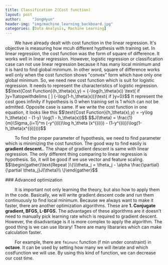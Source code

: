 ```yaml
---
title: Classification 2(Cost function)
layout: post
author:     "JongHyun"
header-img: "img/machine_learning_backboard.jpg"
categories: [Data Analysis, Machine Learning]
---
```

<p>
	<span style="display:inline-block; width: 30px;"></span>We have already dealt with cost function in the linear regression. It's objective is measuring how mcuh different hypthesis with training set. In linear regression, the cost function was the form of square of difference. It works well in linear regression. However, logistic regression or classification case can not use linear regression because it has many local minimum and it is hard to find global minimum. In other word, square of difference works well only when the cost function shows "convex" form which have only one global minimum. So, we need new cost function which is suit for logistic regression. It needs to represent the characteristics of logistic regression.
	$$\text{Cost Function}(h_\theta(x),y) = {-\log(h_\theta(x)) \text{ if }y=1\atopwithdelims [ ] {-\log(1-h_\theta(x))}\text{ if }y=0}$$
	It represent the cost goes infinity if hypothesis is 0 when training set is 1 which can not be admitted. Opposite case is same. If we write the cost function in one equation, it looks like this
	$$\text{Cost Function}(h_\theta(x),y) = -y\log h_\theta(x) - (1-y) \log(1 - h_\theta(x))$$
	$$J(\theta) = \frac{1}{m}\Sigma_{i=1}^m (-y^{(i)}\log h_\theta (x^{(i)}) - (1-y^{(i)})\log(1-h_\theta(x^{(i)})))$$
</p>
<p>
	<span style="display:inline-block; width: 30px;"></span>To find the proper parameter of hypothesis, we need to find parameter which is minimizing the cost function. The good way to find easily is <b>gradient descent.</b>. The shape of gradient descent is same with linear regression. The only different thing comparing to linear regression is hypothesis. So, it will be good if we use vector and feature scaling.
	$$\begin{gather}\text{Repeat }\{\\\theta_j = \theta_j - \alpha \frac{\partial}{\partial \theta_j}J(\theta)\\ \}\end{gather}$$
</p>
### Advanced optimization
<p>
	<span style="display:inline-block; width: 30px;"></span>It is important not only learning the theory, but also how to apply them in the code. Basically, we will write gradient descent code and run them continuously to find local minimum. Because we always want to make it faster, there are another optimization algorithms. These are <b>1. Conjugate gradient, BFGS, L-BFGS.</b> The advantages of these algorithms are it doesn't need to manually pick learning rate which is required to gradient descent. However, the disadvantage is it is more complex to apply the algorithm. The good thing is we can use library! There are many libararies which can make calculation faster.
</p>
<p>
	<span style="display:inline-block; width: 30px;"></span>For example, there are <code>fminunc</code> function (f min under constraint) in <b>octave</b>. It can be used by setting how many we will iterate and which costfunction we will use. By using this kind of function, we can decrease our cost time.
</p>